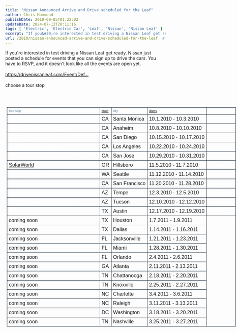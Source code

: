 ```yaml
---
title: "Nissan Announced Arrive and Drive scheduled for the Leaf"
author: Chris Hammond
publishDate: 2010-09-05T01:22:02
updateDate: 2024-07-12T20:11:16
tags: [ 'Electric', 'Electric Car', 'Leaf', 'Nissan', 'Nissan Leaf' ]
excerpt: "If you&#39;re interested in test driving a Nissan Leaf get ready. Nissan just posted a schedule for events that you can sign up to drive the cars. You have to RSVP, and it doesn&#39;t look like all the events are open yet.   click on view details for more information about the tour stop and schedule your Nissan LEAF&trade; drive time             tour stop    state    city    dates    &nbsp;          AltCar Expo    CA    Santa Monica    10.1.2010 - 10.3.2010    view details          Orange County Auto Show    CA    Anaheim    10.8.2010 - 10.10.2010    view details          NTC Promenade    CA    San Diego    10.15.2010 - 10.17.2010    view details          Westfield Century City    CA    Los Angeles    10.22.2010 - 10.24.2010    view details          Dean Karnazes Silicon Valley Marathon    CA    San Jose    10.29.2010 - 10.31.2010    view details          SolarWorld    OR    Hillsboro    11.5.2010 - 11.7.2010    view details          Westfield Southcenter    WA    Seattle    11.12.2010 - 11.14.2010    view details          San Francisco International Auto Show    CA    San Francisco    11.20.2010 - 11.28.2010    view details          Tempe Festival of the Arts    AZ    Tempe    12.3.2010 - 12.5.2010    view details          4th Avenue Winter Street Fair    AZ    Tucson    12.10.2010 - 12.12.2010    view details          The Domain    TX    Austin    12.17.2010 - 12.19.2010    view details          coming soon    TX    Houston    1.7.2011 - 1.9.2011          coming soon    TX    Dallas    1.14.2011 - 1.16.2011          coming soon    FL    Jacksonville    1.21.2011 - 1.23.2011          coming soon    FL    Miami    1.28.2011 - 1.30.2011          coming soon    FL    Orlando    2.4.2011 - 2.6.2011          coming soon    GA    Atlanta    2.11.2011 - 2.13.2011          coming soon    TN    Chattanooga    2.18.2011 - 2.20.2011          coming soon    TN    Knoxville    2.25.2011 - 2.27.2011          coming soon    NC    Charlotte    3.4.2011 - 3.6.2011          coming soon    NC    Raleigh    3.11.2011 - 3.13.2011          coming soon    DC    Washington    3.18.2011 - 3.20.2011          coming soon    TN    Nashville    3.25.2011 - 3.27.2011          &nbsp; "
url: /2010/nissan-announced-arrive-and-drive-scheduled-for-the-leaf  # Use the generated URL with year
---
```

<p>If you&#39;re interested in test driving a Nissan Leaf get ready. Nissan just posted a schedule for events that you can sign up to drive the cars. You have to RSVP, and it doesn&#39;t look like all the events are open yet.<br /> <br /> <a href="https://drivenissanleaf.com/Event/Default.aspx" rel="nofollow" target="_blank">https://drivenissanleaf.com/Event/Def...</a><br /> <br /> choose a tour stop</p>  <p style="margin-top: 0px; margin-right: 0px; margin-bottom: 0px; margin-left: 0px; padding-top: 0px; padding-right: 0px; padding-bottom: 0px; padding-left: 0px; color: #ffffff; font-family: arial, sans-serif;">click on view details for more information about the tour stop and schedule your Nissan LEAF&trade; drive time</p>  <div id="ctl00_cphMain_upGridPanel" style="margin-top: 0px; margin-right: 0px; margin-bottom: 0px; margin-left: 0px; padding-top: 0px; padding-right: 0px; padding-bottom: 0px; padding-left: 0px; color: #ffffff; font-family: arial, sans-serif;"> <div style="margin-top: 0px; margin-right: 0px; margin-bottom: 0px; margin-left: 0px; padding-top: 0px; padding-right: 0px; padding-bottom: 0px; padding-left: 0px;"> <table border="0" cellspacing="0" class="eventListings" id="ctl00_cphMain_gvEventList" rules="all" style="border: 0px  none  #0a1b2a;margin-top: 10px; margin-right: 0px; margin-bottom: 10px; margin-left: 0px; padding-top: 5px; padding-right: 5px; padding-bottom: 5px; padding-left: 5px; border-collapse: collapse; -webkit-border-horizontal-spacing: 0px; -webkit-border-vertical-spacing: 0px; width: 759px;             background-image: url(https://drivenissanleaf.com/images/ui_boxbg.png); background-attachment: initial; background-origin: initial; background-clip: initial; background-color: initial;">  <tbody style="border: 1px  solid  #0a1b2a;margin-top: 0px; margin-right: 0px; margin-bottom: 0px; margin-left: 0px; padding-top: 0px; padding-right: 0px; padding-bottom: 0px; padding-left: 0px;">   <tr style="margin-top: 0px; margin-right: 0px; margin-bottom: 0px; margin-left: 0px; padding-top: 0px; padding-right: 0px; padding-bottom: 0px; padding-left: 0px;">    <th scope="col" style="border: 1px  solid  #0a1b2a;margin-top: 0px; margin-right: 0px; margin-bottom: 0px; margin-left: 0px; padding-top: 5px; padding-right: 5px; padding-bottom: 5px; padding-left: 5px; font-style: normal; font-weight: normal; text-align: left; color: #61849d; font-size: 10px;">tour stop</th>    <th scope="col" style="border: 1px  solid  #0a1b2a;margin-top: 0px; margin-right: 0px; margin-bottom: 0px; margin-left: 0px; padding-top: 5px; padding-right: 5px; padding-bottom: 5px; padding-left: 5px; font-style: normal; font-weight: normal; text-align: left; color: #61849d; font-size: 10px;"><a href="https://drivenissanleaf.com/Event/Default.aspx" rel="nofollow" target="_blank">state</a></th>    <th scope="col" style="border: 1px  solid  #0a1b2a;margin-top: 0px; margin-right: 0px; margin-bottom: 0px; margin-left: 0px; padding-top: 5px; padding-right: 5px; padding-bottom: 5px; padding-left: 5px; font-style: normal; font-weight: normal; text-align: left; color: #61849d; font-size: 10px;">city</th>    <th scope="col" style="border: 1px  solid  #0a1b2a;margin-top: 0px; margin-right: 0px; margin-bottom: 0px; margin-left: 0px; padding-top: 5px; padding-right: 5px; padding-bottom: 5px; padding-left: 5px; font-style: normal; font-weight: normal; text-align: left; color: #61849d; font-size: 10px;"><a href="https://drivenissanleaf.com/Event/Default.aspx" rel="nofollow" target="_blank">dates</a></th>    <th scope="col" style="border: 1px  solid  #0a1b2a;margin-top: 0px; margin-right: 0px; margin-bottom: 0px; margin-left: 0px; padding-top: 5px; padding-right: 5px; padding-bottom: 5px; padding-left: 5px; font-style: normal; font-weight: normal; text-align: left; color: #61849d; font-size: 10px;">&nbsp;</th>   </tr>   <tr style="margin-top: 0px; margin-right: 0px; margin-bottom: 0px; margin-left: 0px; padding-top: 0px; padding-right: 0px; padding-bottom: 0px; padding-left: 0px;">    <td style="border: 1px  solid  #0a1b2a;margin-top: 0px; margin-right: 0px; margin-bottom: 0px; margin-left: 0px; padding-top: 5px; padding-right: 5px; padding-bottom: 5px; padding-left: 5px;"><a href="https://drivenissanleaf.com/Event/EventDetails.aspx?eid=1" id="ctl00_cphMain_gvEventList_ctl02_lnkDetails" style="margin-top: 0px; margin-right: 0px; margin-bottom: 0px; margin-left: 0px; padding-top: 0px; padding-right: 0px; padding-bottom: 0px; padding-left: 0px; text-decoration: underline; color: #ffffff;">AltCar Expo</a></td>    <td style="border: 1px  solid  #0a1b2a;margin-top: 0px; margin-right: 0px; margin-bottom: 0px; margin-left: 0px; padding-top: 5px; padding-right: 5px; padding-bottom: 5px; padding-left: 5px;">CA</td>    <td style="border: 1px  solid  #0a1b2a;margin-top: 0px; margin-right: 0px; margin-bottom: 0px; margin-left: 0px; padding-top: 5px; padding-right: 5px; padding-bottom: 5px; padding-left: 5px;">Santa Monica</td>    <td style="border: 1px  solid  #0a1b2a;margin-top: 0px; margin-right: 0px; margin-bottom: 0px; margin-left: 0px; padding-top: 5px; padding-right: 5px; padding-bottom: 5px; padding-left: 5px;">10.1.2010 - 10.3.2010</td>    <td style="border: 1px  solid  #0a1b2a;margin-top: 0px; margin-right: 0px; margin-bottom: 0px; margin-left: 0px; padding-top: 5px; padding-right: 5px; padding-bottom: 5px; padding-left: 5px;"><a class="arrowLink" href="https://drivenissanleaf.com/Event/EventDetails.aspx?eid=1" style="margin-top: 0px; margin-right: 0px; margin-bottom: 0px; margin-left: 0px; padding-top: 0px; padding-right: 15px; padding-bottom: 0px; padding-left: 10px; text-decoration: none; color: #ffffff; float: left; display: block; font-size: 11px; text-align: center; background-image: url(https://drivenissanleaf.com/images/ui_arrowdefault.png); background-attachment: initial; background-origin: initial; background-clip: initial; background-color: initial; background-position: 0% 50%; background-repeat: no-repeat no-repeat;">view details</a></td>   </tr>   <tr style="margin-top: 0px; margin-right: 0px; margin-bottom: 0px; margin-left: 0px; padding-top: 0px; padding-right: 0px; padding-bottom: 0px; padding-left: 0px;">    <td style="border: 1px  solid  #0a1b2a;margin-top: 0px; margin-right: 0px; margin-bottom: 0px; margin-left: 0px; padding-top: 5px; padding-right: 5px; padding-bottom: 5px; padding-left: 5px;"><a href="https://drivenissanleaf.com/Event/EventDetails.aspx?eid=2" id="ctl00_cphMain_gvEventList_ctl03_lnkDetails" style="margin-top: 0px; margin-right: 0px; margin-bottom: 0px; margin-left: 0px; padding-top: 0px; padding-right: 0px; padding-bottom: 0px; padding-left: 0px; text-decoration: underline; color: #ffffff;">Orange County Auto Show</a></td>    <td style="border: 1px  solid  #0a1b2a;margin-top: 0px; margin-right: 0px; margin-bottom: 0px; margin-left: 0px; padding-top: 5px; padding-right: 5px; padding-bottom: 5px; padding-left: 5px;">CA</td>    <td style="border: 1px  solid  #0a1b2a;margin-top: 0px; margin-right: 0px; margin-bottom: 0px; margin-left: 0px; padding-top: 5px; padding-right: 5px; padding-bottom: 5px; padding-left: 5px;">Anaheim</td>    <td style="border: 1px  solid  #0a1b2a;margin-top: 0px; margin-right: 0px; margin-bottom: 0px; margin-left: 0px; padding-top: 5px; padding-right: 5px; padding-bottom: 5px; padding-left: 5px;">10.8.2010 - 10.10.2010</td>    <td style="border: 1px  solid  #0a1b2a;margin-top: 0px; margin-right: 0px; margin-bottom: 0px; margin-left: 0px; padding-top: 5px; padding-right: 5px; padding-bottom: 5px; padding-left: 5px;"><a class="arrowLink" href="https://drivenissanleaf.com/Event/EventDetails.aspx?eid=2" style="margin-top: 0px; margin-right: 0px; margin-bottom: 0px; margin-left: 0px; padding-top: 0px; padding-right: 15px; padding-bottom: 0px; padding-left: 10px; text-decoration: none; color: #ffffff; float: left; display: block; font-size: 11px; text-align: center; background-image: url(https://drivenissanleaf.com/images/ui_arrowdefault.png); background-attachment: initial; background-origin: initial; background-clip: initial; background-color: initial; background-position: 0% 50%; background-repeat: no-repeat no-repeat;">view details</a></td>   </tr>   <tr style="margin-top: 0px; margin-right: 0px; margin-bottom: 0px; margin-left: 0px; padding-top: 0px; padding-right: 0px; padding-bottom: 0px; padding-left: 0px;">    <td style="border: 1px  solid  #0a1b2a;margin-top: 0px; margin-right: 0px; margin-bottom: 0px; margin-left: 0px; padding-top: 5px; padding-right: 5px; padding-bottom: 5px; padding-left: 5px;"><a href="https://drivenissanleaf.com/Event/EventDetails.aspx?eid=4" id="ctl00_cphMain_gvEventList_ctl04_lnkDetails" style="margin-top: 0px; margin-right: 0px; margin-bottom: 0px; margin-left: 0px; padding-top: 0px; padding-right: 0px; padding-bottom: 0px; padding-left: 0px; text-decoration: underline; color: #ffffff;">NTC Promenade</a></td>    <td style="border: 1px  solid  #0a1b2a;margin-top: 0px; margin-right: 0px; margin-bottom: 0px; margin-left: 0px; padding-top: 5px; padding-right: 5px; padding-bottom: 5px; padding-left: 5px;">CA</td>    <td style="border: 1px  solid  #0a1b2a;margin-top: 0px; margin-right: 0px; margin-bottom: 0px; margin-left: 0px; padding-top: 5px; padding-right: 5px; padding-bottom: 5px; padding-left: 5px;">San Diego</td>    <td style="border: 1px  solid  #0a1b2a;margin-top: 0px; margin-right: 0px; margin-bottom: 0px; margin-left: 0px; padding-top: 5px; padding-right: 5px; padding-bottom: 5px; padding-left: 5px;">10.15.2010 - 10.17.2010</td>    <td style="border: 1px  solid  #0a1b2a;margin-top: 0px; margin-right: 0px; margin-bottom: 0px; margin-left: 0px; padding-top: 5px; padding-right: 5px; padding-bottom: 5px; padding-left: 5px;"><a class="arrowLink" href="https://drivenissanleaf.com/Event/EventDetails.aspx?eid=4" style="margin-top: 0px; margin-right: 0px; margin-bottom: 0px; margin-left: 0px; padding-top: 0px; padding-right: 15px; padding-bottom: 0px; padding-left: 10px; text-decoration: none; color: #ffffff; float: left; display: block; font-size: 11px; text-align: center; background-image: url(https://drivenissanleaf.com/images/ui_arrowdefault.png); background-attachment: initial; background-origin: initial; background-clip: initial; background-color: initial; background-position: 0% 50%; background-repeat: no-repeat no-repeat;">view details</a></td>   </tr>   <tr style="margin-top: 0px; margin-right: 0px; margin-bottom: 0px; margin-left: 0px; padding-top: 0px; padding-right: 0px; padding-bottom: 0px; padding-left: 0px;">    <td style="border: 1px  solid  #0a1b2a;margin-top: 0px; margin-right: 0px; margin-bottom: 0px; margin-left: 0px; padding-top: 5px; padding-right: 5px; padding-bottom: 5px; padding-left: 5px;"><a href="https://drivenissanleaf.com/Event/EventDetails.aspx?eid=5" id="ctl00_cphMain_gvEventList_ctl05_lnkDetails" style="margin-top: 0px; margin-right: 0px; margin-bottom: 0px; margin-left: 0px; padding-top: 0px; padding-right: 0px; padding-bottom: 0px; padding-left: 0px; text-decoration: underline; color: #ffffff;">Westfield Century City</a></td>    <td style="border: 1px  solid  #0a1b2a;margin-top: 0px; margin-right: 0px; margin-bottom: 0px; margin-left: 0px; padding-top: 5px; padding-right: 5px; padding-bottom: 5px; padding-left: 5px;">CA</td>    <td style="border: 1px  solid  #0a1b2a;margin-top: 0px; margin-right: 0px; margin-bottom: 0px; margin-left: 0px; padding-top: 5px; padding-right: 5px; padding-bottom: 5px; padding-left: 5px;">Los Angeles</td>    <td style="border: 1px  solid  #0a1b2a;margin-top: 0px; margin-right: 0px; margin-bottom: 0px; margin-left: 0px; padding-top: 5px; padding-right: 5px; padding-bottom: 5px; padding-left: 5px;">10.22.2010 - 10.24.2010</td>    <td style="border: 1px  solid  #0a1b2a;margin-top: 0px; margin-right: 0px; margin-bottom: 0px; margin-left: 0px; padding-top: 5px; padding-right: 5px; padding-bottom: 5px; padding-left: 5px;"><a class="arrowLink" href="https://drivenissanleaf.com/Event/EventDetails.aspx?eid=5" style="margin-top: 0px; margin-right: 0px; margin-bottom: 0px; margin-left: 0px; padding-top: 0px; padding-right: 15px; padding-bottom: 0px; padding-left: 10px; text-decoration: none; color: #ffffff; float: left; display: block; font-size: 11px; text-align: center; background-image: url(https://drivenissanleaf.com/images/ui_arrowdefault.png); background-attachment: initial; background-origin: initial; background-clip: initial; background-color: initial; background-position: 0% 50%; background-repeat: no-repeat no-repeat;">view details</a></td>   </tr>   <tr style="margin-top: 0px; margin-right: 0px; margin-bottom: 0px; margin-left: 0px; padding-top: 0px; padding-right: 0px; padding-bottom: 0px; padding-left: 0px;">    <td style="border: 1px  solid  #0a1b2a;margin-top: 0px; margin-right: 0px; margin-bottom: 0px; margin-left: 0px; padding-top: 5px; padding-right: 5px; padding-bottom: 5px; padding-left: 5px;"><a href="https://drivenissanleaf.com/Event/EventDetails.aspx?eid=12" id="ctl00_cphMain_gvEventList_ctl06_lnkDetails" style="margin-top: 0px; margin-right: 0px; margin-bottom: 0px; margin-left: 0px; padding-top: 0px; padding-right: 0px; padding-bottom: 0px; padding-left: 0px; text-decoration: underline; color: #ffffff;">Dean Karnazes Silicon Valley Marathon</a></td>    <td style="border: 1px  solid  #0a1b2a;margin-top: 0px; margin-right: 0px; margin-bottom: 0px; margin-left: 0px; padding-top: 5px; padding-right: 5px; padding-bottom: 5px; padding-left: 5px;">CA</td>    <td style="border: 1px  solid  #0a1b2a;margin-top: 0px; margin-right: 0px; margin-bottom: 0px; margin-left: 0px; padding-top: 5px; padding-right: 5px; padding-bottom: 5px; padding-left: 5px;">San Jose</td>    <td style="border: 1px  solid  #0a1b2a;margin-top: 0px; margin-right: 0px; margin-bottom: 0px; margin-left: 0px; padding-top: 5px; padding-right: 5px; padding-bottom: 5px; padding-left: 5px;">10.29.2010 - 10.31.2010</td>    <td style="border: 1px  solid  #0a1b2a;margin-top: 0px; margin-right: 0px; margin-bottom: 0px; margin-left: 0px; padding-top: 5px; padding-right: 5px; padding-bottom: 5px; padding-left: 5px;"><a class="arrowLink" href="https://drivenissanleaf.com/Event/EventDetails.aspx?eid=12" style="margin-top: 0px; margin-right: 0px; margin-bottom: 0px; margin-left: 0px; padding-top: 0px; padding-right: 15px; padding-bottom: 0px; padding-left: 10px; text-decoration: none; color: #ffffff; float: left; display: block; font-size: 11px; text-align: center; background-image: url(https://drivenissanleaf.com/images/ui_arrowdefault.png); background-attachment: initial; background-origin: initial; background-clip: initial; background-color: initial; background-position: 0% 50%; background-repeat: no-repeat no-repeat;">view details</a></td>   </tr>   <tr style="margin-top: 0px; margin-right: 0px; margin-bottom: 0px; margin-left: 0px; padding-top: 0px; padding-right: 0px; padding-bottom: 0px; padding-left: 0px;">    <td style="border: 1px  solid  #0a1b2a;margin-top: 0px; margin-right: 0px; margin-bottom: 0px; margin-left: 0px; padding-top: 5px; padding-right: 5px; padding-bottom: 5px; padding-left: 5px;"><a href="https://drivenissanleaf.com/Event/EventDetails.aspx?eid=13" rel="nofollow" target="_blank">SolarWorld</a></td>    <td style="border: 1px  solid  #0a1b2a;margin-top: 0px; margin-right: 0px; margin-bottom: 0px; margin-left: 0px; padding-top: 5px; padding-right: 5px; padding-bottom: 5px; padding-left: 5px;">OR</td>    <td style="border: 1px  solid  #0a1b2a;margin-top: 0px; margin-right: 0px; margin-bottom: 0px; margin-left: 0px; padding-top: 5px; padding-right: 5px; padding-bottom: 5px; padding-left: 5px;">Hillsboro</td>    <td style="border: 1px  solid  #0a1b2a;margin-top: 0px; margin-right: 0px; margin-bottom: 0px; margin-left: 0px; padding-top: 5px; padding-right: 5px; padding-bottom: 5px; padding-left: 5px;">11.5.2010 - 11.7.2010</td>    <td style="border: 1px  solid  #0a1b2a;margin-top: 0px; margin-right: 0px; margin-bottom: 0px; margin-left: 0px; padding-top: 5px; padding-right: 5px; padding-bottom: 5px; padding-left: 5px;"><a class="arrowLink" href="https://drivenissanleaf.com/Event/EventDetails.aspx?eid=13" style="margin-top: 0px; margin-right: 0px; margin-bottom: 0px; margin-left: 0px; padding-top: 0px; padding-right: 15px; padding-bottom: 0px; padding-left: 10px; text-decoration: none; color: #ffffff; float: left; display: block; font-size: 11px; text-align: center; background-image: url(https://drivenissanleaf.com/images/ui_arrowdefault.png); background-attachment: initial; background-origin: initial; background-clip: initial; background-color: initial; background-position: 0% 50%; background-repeat: no-repeat no-repeat;">view details</a></td>   </tr>   <tr style="margin-top: 0px; margin-right: 0px; margin-bottom: 0px; margin-left: 0px; padding-top: 0px; padding-right: 0px; padding-bottom: 0px; padding-left: 0px;">    <td style="border: 1px  solid  #0a1b2a;margin-top: 0px; margin-right: 0px; margin-bottom: 0px; margin-left: 0px; padding-top: 5px; padding-right: 5px; padding-bottom: 5px; padding-left: 5px;"><a href="https://drivenissanleaf.com/Event/EventDetails.aspx?eid=15" id="ctl00_cphMain_gvEventList_ctl08_lnkDetails" style="margin-top: 0px; margin-right: 0px; margin-bottom: 0px; margin-left: 0px; padding-top: 0px; padding-right: 0px; padding-bottom: 0px; padding-left: 0px; text-decoration: underline; color: #ffffff;">Westfield Southcenter</a></td>    <td style="border: 1px  solid  #0a1b2a;margin-top: 0px; margin-right: 0px; margin-bottom: 0px; margin-left: 0px; padding-top: 5px; padding-right: 5px; padding-bottom: 5px; padding-left: 5px;">WA</td>    <td style="border: 1px  solid  #0a1b2a;margin-top: 0px; margin-right: 0px; margin-bottom: 0px; margin-left: 0px; padding-top: 5px; padding-right: 5px; padding-bottom: 5px; padding-left: 5px;">Seattle</td>    <td style="border: 1px  solid  #0a1b2a;margin-top: 0px; margin-right: 0px; margin-bottom: 0px; margin-left: 0px; padding-top: 5px; padding-right: 5px; padding-bottom: 5px; padding-left: 5px;">11.12.2010 - 11.14.2010</td>    <td style="border: 1px  solid  #0a1b2a;margin-top: 0px; margin-right: 0px; margin-bottom: 0px; margin-left: 0px; padding-top: 5px; padding-right: 5px; padding-bottom: 5px; padding-left: 5px;"><a class="arrowLink" href="https://drivenissanleaf.com/Event/EventDetails.aspx?eid=15" style="margin-top: 0px; margin-right: 0px; margin-bottom: 0px; margin-left: 0px; padding-top: 0px; padding-right: 15px; padding-bottom: 0px; padding-left: 10px; text-decoration: none; color: #ffffff; float: left; display: block; font-size: 11px; text-align: center; background-image: url(https://drivenissanleaf.com/images/ui_arrowdefault.png); background-attachment: initial; background-origin: initial; background-clip: initial; background-color: initial; background-position: 0% 50%; background-repeat: no-repeat no-repeat;">view details</a></td>   </tr>   <tr style="margin-top: 0px; margin-right: 0px; margin-bottom: 0px; margin-left: 0px; padding-top: 0px; padding-right: 0px; padding-bottom: 0px; padding-left: 0px;">    <td style="border: 1px  solid  #0a1b2a;margin-top: 0px; margin-right: 0px; margin-bottom: 0px; margin-left: 0px; padding-top: 5px; padding-right: 5px; padding-bottom: 5px; padding-left: 5px;"><a href="https://drivenissanleaf.com/Event/EventDetails.aspx?eid=16" id="ctl00_cphMain_gvEventList_ctl09_lnkDetails" style="margin-top: 0px; margin-right: 0px; margin-bottom: 0px; margin-left: 0px; padding-top: 0px; padding-right: 0px; padding-bottom: 0px; padding-left: 0px; text-decoration: underline; color: #ffffff;">San Francisco International Auto Show</a></td>    <td style="border: 1px  solid  #0a1b2a;margin-top: 0px; margin-right: 0px; margin-bottom: 0px; margin-left: 0px; padding-top: 5px; padding-right: 5px; padding-bottom: 5px; padding-left: 5px;">CA</td>    <td style="border: 1px  solid  #0a1b2a;margin-top: 0px; margin-right: 0px; margin-bottom: 0px; margin-left: 0px; padding-top: 5px; padding-right: 5px; padding-bottom: 5px; padding-left: 5px;">San Francisco</td>    <td style="border: 1px  solid  #0a1b2a;margin-top: 0px; margin-right: 0px; margin-bottom: 0px; margin-left: 0px; padding-top: 5px; padding-right: 5px; padding-bottom: 5px; padding-left: 5px;">11.20.2010 - 11.28.2010</td>    <td style="border: 1px  solid  #0a1b2a;margin-top: 0px; margin-right: 0px; margin-bottom: 0px; margin-left: 0px; padding-top: 5px; padding-right: 5px; padding-bottom: 5px; padding-left: 5px;"><a class="arrowLink" href="https://drivenissanleaf.com/Event/EventDetails.aspx?eid=16" style="margin-top: 0px; margin-right: 0px; margin-bottom: 0px; margin-left: 0px; padding-top: 0px; padding-right: 15px; padding-bottom: 0px; padding-left: 10px; text-decoration: none; color: #ffffff; float: left; display: block; font-size: 11px; text-align: center; background-image: url(https://drivenissanleaf.com/images/ui_arrowdefault.png); background-attachment: initial; background-origin: initial; background-clip: initial; background-color: initial; background-position: 0% 50%; background-repeat: no-repeat no-repeat;">view details</a></td>   </tr>   <tr style="margin-top: 0px; margin-right: 0px; margin-bottom: 0px; margin-left: 0px; padding-top: 0px; padding-right: 0px; padding-bottom: 0px; padding-left: 0px;">    <td style="border: 1px  solid  #0a1b2a;margin-top: 0px; margin-right: 0px; margin-bottom: 0px; margin-left: 0px; padding-top: 5px; padding-right: 5px; padding-bottom: 5px; padding-left: 5px;"><a href="https://drivenissanleaf.com/Event/EventDetails.aspx?eid=17" id="ctl00_cphMain_gvEventList_ctl10_lnkDetails" style="margin-top: 0px; margin-right: 0px; margin-bottom: 0px; margin-left: 0px; padding-top: 0px; padding-right: 0px; padding-bottom: 0px; padding-left: 0px; text-decoration: underline; color: #ffffff;">Tempe Festival of the Arts</a></td>    <td style="border: 1px  solid  #0a1b2a;margin-top: 0px; margin-right: 0px; margin-bottom: 0px; margin-left: 0px; padding-top: 5px; padding-right: 5px; padding-bottom: 5px; padding-left: 5px;">AZ</td>    <td style="border: 1px  solid  #0a1b2a;margin-top: 0px; margin-right: 0px; margin-bottom: 0px; margin-left: 0px; padding-top: 5px; padding-right: 5px; padding-bottom: 5px; padding-left: 5px;">Tempe</td>    <td style="border: 1px  solid  #0a1b2a;margin-top: 0px; margin-right: 0px; margin-bottom: 0px; margin-left: 0px; padding-top: 5px; padding-right: 5px; padding-bottom: 5px; padding-left: 5px;">12.3.2010 - 12.5.2010</td>    <td style="border: 1px  solid  #0a1b2a;margin-top: 0px; margin-right: 0px; margin-bottom: 0px; margin-left: 0px; padding-top: 5px; padding-right: 5px; padding-bottom: 5px; padding-left: 5px;"><a class="arrowLink" href="https://drivenissanleaf.com/Event/EventDetails.aspx?eid=17" style="margin-top: 0px; margin-right: 0px; margin-bottom: 0px; margin-left: 0px; padding-top: 0px; padding-right: 15px; padding-bottom: 0px; padding-left: 10px; text-decoration: none; color: #ffffff; float: left; display: block; font-size: 11px; text-align: center; background-image: url(https://drivenissanleaf.com/images/ui_arrowdefault.png); background-attachment: initial; background-origin: initial; background-clip: initial; background-color: initial; background-position: 0% 50%; background-repeat: no-repeat no-repeat;">view details</a></td>   </tr>   <tr style="margin-top: 0px; margin-right: 0px; margin-bottom: 0px; margin-left: 0px; padding-top: 0px; padding-right: 0px; padding-bottom: 0px; padding-left: 0px;">    <td style="border: 1px  solid  #0a1b2a;margin-top: 0px; margin-right: 0px; margin-bottom: 0px; margin-left: 0px; padding-top: 5px; padding-right: 5px; padding-bottom: 5px; padding-left: 5px;"><a href="https://drivenissanleaf.com/Event/EventDetails.aspx?eid=18" id="ctl00_cphMain_gvEventList_ctl11_lnkDetails" style="margin-top: 0px; margin-right: 0px; margin-bottom: 0px; margin-left: 0px; padding-top: 0px; padding-right: 0px; padding-bottom: 0px; padding-left: 0px; text-decoration: underline; color: #ffffff;">4th Avenue Winter Street Fair</a></td>    <td style="border: 1px  solid  #0a1b2a;margin-top: 0px; margin-right: 0px; margin-bottom: 0px; margin-left: 0px; padding-top: 5px; padding-right: 5px; padding-bottom: 5px; padding-left: 5px;">AZ</td>    <td style="border: 1px  solid  #0a1b2a;margin-top: 0px; margin-right: 0px; margin-bottom: 0px; margin-left: 0px; padding-top: 5px; padding-right: 5px; padding-bottom: 5px; padding-left: 5px;">Tucson</td>    <td style="border: 1px  solid  #0a1b2a;margin-top: 0px; margin-right: 0px; margin-bottom: 0px; margin-left: 0px; padding-top: 5px; padding-right: 5px; padding-bottom: 5px; padding-left: 5px;">12.10.2010 - 12.12.2010</td>    <td style="border: 1px  solid  #0a1b2a;margin-top: 0px; margin-right: 0px; margin-bottom: 0px; margin-left: 0px; padding-top: 5px; padding-right: 5px; padding-bottom: 5px; padding-left: 5px;"><a class="arrowLink" href="https://drivenissanleaf.com/Event/EventDetails.aspx?eid=18" style="margin-top: 0px; margin-right: 0px; margin-bottom: 0px; margin-left: 0px; padding-top: 0px; padding-right: 15px; padding-bottom: 0px; padding-left: 10px; text-decoration: none; color: #ffffff; float: left; display: block; font-size: 11px; text-align: center; background-image: url(https://drivenissanleaf.com/images/ui_arrowdefault.png); background-attachment: initial; background-origin: initial; background-clip: initial; background-color: initial; background-position: 0% 50%; background-repeat: no-repeat no-repeat;">view details</a></td>   </tr>   <tr style="margin-top: 0px; margin-right: 0px; margin-bottom: 0px; margin-left: 0px; padding-top: 0px; padding-right: 0px; padding-bottom: 0px; padding-left: 0px;">    <td style="border: 1px  solid  #0a1b2a;margin-top: 0px; margin-right: 0px; margin-bottom: 0px; margin-left: 0px; padding-top: 5px; padding-right: 5px; padding-bottom: 5px; padding-left: 5px;"><a href="https://drivenissanleaf.com/Event/EventDetails.aspx?eid=20" id="ctl00_cphMain_gvEventList_ctl12_lnkDetails" style="margin-top: 0px; margin-right: 0px; margin-bottom: 0px; margin-left: 0px; padding-top: 0px; padding-right: 0px; padding-bottom: 0px; padding-left: 0px; text-decoration: underline; color: #ffffff;">The Domain</a></td>    <td style="border: 1px  solid  #0a1b2a;margin-top: 0px; margin-right: 0px; margin-bottom: 0px; margin-left: 0px; padding-top: 5px; padding-right: 5px; padding-bottom: 5px; padding-left: 5px;">TX</td>    <td style="border: 1px  solid  #0a1b2a;margin-top: 0px; margin-right: 0px; margin-bottom: 0px; margin-left: 0px; padding-top: 5px; padding-right: 5px; padding-bottom: 5px; padding-left: 5px;">Austin</td>    <td style="border: 1px  solid  #0a1b2a;margin-top: 0px; margin-right: 0px; margin-bottom: 0px; margin-left: 0px; padding-top: 5px; padding-right: 5px; padding-bottom: 5px; padding-left: 5px;">12.17.2010 - 12.19.2010</td>    <td style="border: 1px  solid  #0a1b2a;margin-top: 0px; margin-right: 0px; margin-bottom: 0px; margin-left: 0px; padding-top: 5px; padding-right: 5px; padding-bottom: 5px; padding-left: 5px;"><a class="arrowLink" href="https://drivenissanleaf.com/Event/EventDetails.aspx?eid=20" style="margin-top: 0px; margin-right: 0px; margin-bottom: 0px; margin-left: 0px; padding-top: 0px; padding-right: 15px; padding-bottom: 0px; padding-left: 10px; text-decoration: none; color: #ffffff; float: left; display: block; font-size: 11px; text-align: center; background-image: url(https://drivenissanleaf.com/images/ui_arrowdefault.png); background-attachment: initial; background-origin: initial; background-clip: initial; background-color: initial; background-position: 0% 50%; background-repeat: no-repeat no-repeat;">view details</a></td>   </tr>   <tr style="margin-top: 0px; margin-right: 0px; margin-bottom: 0px; margin-left: 0px; padding-top: 0px; padding-right: 0px; padding-bottom: 0px; padding-left: 0px;">    <td style="border: 1px  solid  #0a1b2a;margin-top: 0px; margin-right: 0px; margin-bottom: 0px; margin-left: 0px; padding-top: 5px; padding-right: 5px; padding-bottom: 5px; padding-left: 5px;">coming soon</td>    <td style="border: 1px  solid  #0a1b2a;margin-top: 0px; margin-right: 0px; margin-bottom: 0px; margin-left: 0px; padding-top: 5px; padding-right: 5px; padding-bottom: 5px; padding-left: 5px;">TX</td>    <td style="border: 1px  solid  #0a1b2a;margin-top: 0px; margin-right: 0px; margin-bottom: 0px; margin-left: 0px; padding-top: 5px; padding-right: 5px; padding-bottom: 5px; padding-left: 5px;">Houston</td>    <td style="border: 1px  solid  #0a1b2a;margin-top: 0px; margin-right: 0px; margin-bottom: 0px; margin-left: 0px; padding-top: 5px; padding-right: 5px; padding-bottom: 5px; padding-left: 5px;">1.7.2011 - 1.9.2011</td>   </tr>   <tr style="margin-top: 0px; margin-right: 0px; margin-bottom: 0px; margin-left: 0px; padding-top: 0px; padding-right: 0px; padding-bottom: 0px; padding-left: 0px;">    <td style="border: 1px  solid  #0a1b2a;margin-top: 0px; margin-right: 0px; margin-bottom: 0px; margin-left: 0px; padding-top: 5px; padding-right: 5px; padding-bottom: 5px; padding-left: 5px;">coming soon</td>    <td style="border: 1px  solid  #0a1b2a;margin-top: 0px; margin-right: 0px; margin-bottom: 0px; margin-left: 0px; padding-top: 5px; padding-right: 5px; padding-bottom: 5px; padding-left: 5px;">TX</td>    <td style="border: 1px  solid  #0a1b2a;margin-top: 0px; margin-right: 0px; margin-bottom: 0px; margin-left: 0px; padding-top: 5px; padding-right: 5px; padding-bottom: 5px; padding-left: 5px;">Dallas</td>    <td style="border: 1px  solid  #0a1b2a;margin-top: 0px; margin-right: 0px; margin-bottom: 0px; margin-left: 0px; padding-top: 5px; padding-right: 5px; padding-bottom: 5px; padding-left: 5px;">1.14.2011 - 1.16.2011</td>   </tr>   <tr style="margin-top: 0px; margin-right: 0px; margin-bottom: 0px; margin-left: 0px; padding-top: 0px; padding-right: 0px; padding-bottom: 0px; padding-left: 0px;">    <td style="border: 1px  solid  #0a1b2a;margin-top: 0px; margin-right: 0px; margin-bottom: 0px; margin-left: 0px; padding-top: 5px; padding-right: 5px; padding-bottom: 5px; padding-left: 5px;">coming soon</td>    <td style="border: 1px  solid  #0a1b2a;margin-top: 0px; margin-right: 0px; margin-bottom: 0px; margin-left: 0px; padding-top: 5px; padding-right: 5px; padding-bottom: 5px; padding-left: 5px;">FL</td>    <td style="border: 1px  solid  #0a1b2a;margin-top: 0px; margin-right: 0px; margin-bottom: 0px; margin-left: 0px; padding-top: 5px; padding-right: 5px; padding-bottom: 5px; padding-left: 5px;">Jacksonville</td>    <td style="border: 1px  solid  #0a1b2a;margin-top: 0px; margin-right: 0px; margin-bottom: 0px; margin-left: 0px; padding-top: 5px; padding-right: 5px; padding-bottom: 5px; padding-left: 5px;">1.21.2011 - 1.23.2011</td>   </tr>   <tr style="margin-top: 0px; margin-right: 0px; margin-bottom: 0px; margin-left: 0px; padding-top: 0px; padding-right: 0px; padding-bottom: 0px; padding-left: 0px;">    <td style="border: 1px  solid  #0a1b2a;margin-top: 0px; margin-right: 0px; margin-bottom: 0px; margin-left: 0px; padding-top: 5px; padding-right: 5px; padding-bottom: 5px; padding-left: 5px;">coming soon</td>    <td style="border: 1px  solid  #0a1b2a;margin-top: 0px; margin-right: 0px; margin-bottom: 0px; margin-left: 0px; padding-top: 5px; padding-right: 5px; padding-bottom: 5px; padding-left: 5px;">FL</td>    <td style="border: 1px  solid  #0a1b2a;margin-top: 0px; margin-right: 0px; margin-bottom: 0px; margin-left: 0px; padding-top: 5px; padding-right: 5px; padding-bottom: 5px; padding-left: 5px;">Miami</td>    <td style="border: 1px  solid  #0a1b2a;margin-top: 0px; margin-right: 0px; margin-bottom: 0px; margin-left: 0px; padding-top: 5px; padding-right: 5px; padding-bottom: 5px; padding-left: 5px;">1.28.2011 - 1.30.2011</td>   </tr>   <tr style="margin-top: 0px; margin-right: 0px; margin-bottom: 0px; margin-left: 0px; padding-top: 0px; padding-right: 0px; padding-bottom: 0px; padding-left: 0px;">    <td style="border: 1px  solid  #0a1b2a;margin-top: 0px; margin-right: 0px; margin-bottom: 0px; margin-left: 0px; padding-top: 5px; padding-right: 5px; padding-bottom: 5px; padding-left: 5px;">coming soon</td>    <td style="border: 1px  solid  #0a1b2a;margin-top: 0px; margin-right: 0px; margin-bottom: 0px; margin-left: 0px; padding-top: 5px; padding-right: 5px; padding-bottom: 5px; padding-left: 5px;">FL</td>    <td style="border: 1px  solid  #0a1b2a;margin-top: 0px; margin-right: 0px; margin-bottom: 0px; margin-left: 0px; padding-top: 5px; padding-right: 5px; padding-bottom: 5px; padding-left: 5px;">Orlando</td>    <td style="border: 1px  solid  #0a1b2a;margin-top: 0px; margin-right: 0px; margin-bottom: 0px; margin-left: 0px; padding-top: 5px; padding-right: 5px; padding-bottom: 5px; padding-left: 5px;">2.4.2011 - 2.6.2011</td>   </tr>   <tr style="margin-top: 0px; margin-right: 0px; margin-bottom: 0px; margin-left: 0px; padding-top: 0px; padding-right: 0px; padding-bottom: 0px; padding-left: 0px;">    <td style="border: 1px  solid  #0a1b2a;margin-top: 0px; margin-right: 0px; margin-bottom: 0px; margin-left: 0px; padding-top: 5px; padding-right: 5px; padding-bottom: 5px; padding-left: 5px;">coming soon</td>    <td style="border: 1px  solid  #0a1b2a;margin-top: 0px; margin-right: 0px; margin-bottom: 0px; margin-left: 0px; padding-top: 5px; padding-right: 5px; padding-bottom: 5px; padding-left: 5px;">GA</td>    <td style="border: 1px  solid  #0a1b2a;margin-top: 0px; margin-right: 0px; margin-bottom: 0px; margin-left: 0px; padding-top: 5px; padding-right: 5px; padding-bottom: 5px; padding-left: 5px;">Atlanta</td>    <td style="border: 1px  solid  #0a1b2a;margin-top: 0px; margin-right: 0px; margin-bottom: 0px; margin-left: 0px; padding-top: 5px; padding-right: 5px; padding-bottom: 5px; padding-left: 5px;">2.11.2011 - 2.13.2011</td>   </tr>   <tr style="margin-top: 0px; margin-right: 0px; margin-bottom: 0px; margin-left: 0px; padding-top: 0px; padding-right: 0px; padding-bottom: 0px; padding-left: 0px;">    <td style="border: 1px  solid  #0a1b2a;margin-top: 0px; margin-right: 0px; margin-bottom: 0px; margin-left: 0px; padding-top: 5px; padding-right: 5px; padding-bottom: 5px; padding-left: 5px;">coming soon</td>    <td style="border: 1px  solid  #0a1b2a;margin-top: 0px; margin-right: 0px; margin-bottom: 0px; margin-left: 0px; padding-top: 5px; padding-right: 5px; padding-bottom: 5px; padding-left: 5px;">TN</td>    <td style="border: 1px  solid  #0a1b2a;margin-top: 0px; margin-right: 0px; margin-bottom: 0px; margin-left: 0px; padding-top: 5px; padding-right: 5px; padding-bottom: 5px; padding-left: 5px;">Chattanooga</td>    <td style="border: 1px  solid  #0a1b2a;margin-top: 0px; margin-right: 0px; margin-bottom: 0px; margin-left: 0px; padding-top: 5px; padding-right: 5px; padding-bottom: 5px; padding-left: 5px;">2.18.2011 - 2.20.2011</td>   </tr>   <tr style="margin-top: 0px; margin-right: 0px; margin-bottom: 0px; margin-left: 0px; padding-top: 0px; padding-right: 0px; padding-bottom: 0px; padding-left: 0px;">    <td style="border: 1px  solid  #0a1b2a;margin-top: 0px; margin-right: 0px; margin-bottom: 0px; margin-left: 0px; padding-top: 5px; padding-right: 5px; padding-bottom: 5px; padding-left: 5px;">coming soon</td>    <td style="border: 1px  solid  #0a1b2a;margin-top: 0px; margin-right: 0px; margin-bottom: 0px; margin-left: 0px; padding-top: 5px; padding-right: 5px; padding-bottom: 5px; padding-left: 5px;">TN</td>    <td style="border: 1px  solid  #0a1b2a;margin-top: 0px; margin-right: 0px; margin-bottom: 0px; margin-left: 0px; padding-top: 5px; padding-right: 5px; padding-bottom: 5px; padding-left: 5px;">Knoxville</td>    <td style="border: 1px  solid  #0a1b2a;margin-top: 0px; margin-right: 0px; margin-bottom: 0px; margin-left: 0px; padding-top: 5px; padding-right: 5px; padding-bottom: 5px; padding-left: 5px;">2.25.2011 - 2.27.2011</td>   </tr>   <tr style="margin-top: 0px; margin-right: 0px; margin-bottom: 0px; margin-left: 0px; padding-top: 0px; padding-right: 0px; padding-bottom: 0px; padding-left: 0px;">    <td style="border: 1px  solid  #0a1b2a;margin-top: 0px; margin-right: 0px; margin-bottom: 0px; margin-left: 0px; padding-top: 5px; padding-right: 5px; padding-bottom: 5px; padding-left: 5px;">coming soon</td>    <td style="border: 1px  solid  #0a1b2a;margin-top: 0px; margin-right: 0px; margin-bottom: 0px; margin-left: 0px; padding-top: 5px; padding-right: 5px; padding-bottom: 5px; padding-left: 5px;">NC</td>    <td style="border: 1px  solid  #0a1b2a;margin-top: 0px; margin-right: 0px; margin-bottom: 0px; margin-left: 0px; padding-top: 5px; padding-right: 5px; padding-bottom: 5px; padding-left: 5px;">Charlotte</td>    <td style="border: 1px  solid  #0a1b2a;margin-top: 0px; margin-right: 0px; margin-bottom: 0px; margin-left: 0px; padding-top: 5px; padding-right: 5px; padding-bottom: 5px; padding-left: 5px;">3.4.2011 - 3.6.2011</td>   </tr>   <tr style="margin-top: 0px; margin-right: 0px; margin-bottom: 0px; margin-left: 0px; padding-top: 0px; padding-right: 0px; padding-bottom: 0px; padding-left: 0px;">    <td style="border: 1px  solid  #0a1b2a;margin-top: 0px; margin-right: 0px; margin-bottom: 0px; margin-left: 0px; padding-top: 5px; padding-right: 5px; padding-bottom: 5px; padding-left: 5px;">coming soon</td>    <td style="border: 1px  solid  #0a1b2a;margin-top: 0px; margin-right: 0px; margin-bottom: 0px; margin-left: 0px; padding-top: 5px; padding-right: 5px; padding-bottom: 5px; padding-left: 5px;">NC</td>    <td style="border: 1px  solid  #0a1b2a;margin-top: 0px; margin-right: 0px; margin-bottom: 0px; margin-left: 0px; padding-top: 5px; padding-right: 5px; padding-bottom: 5px; padding-left: 5px;">Raleigh</td>    <td style="border: 1px  solid  #0a1b2a;margin-top: 0px; margin-right: 0px; margin-bottom: 0px; margin-left: 0px; padding-top: 5px; padding-right: 5px; padding-bottom: 5px; padding-left: 5px;">3.11.2011 - 3.13.2011</td>   </tr>   <tr style="margin-top: 0px; margin-right: 0px; margin-bottom: 0px; margin-left: 0px; padding-top: 0px; padding-right: 0px; padding-bottom: 0px; padding-left: 0px;">    <td style="border: 1px  solid  #0a1b2a;margin-top: 0px; margin-right: 0px; margin-bottom: 0px; margin-left: 0px; padding-top: 5px; padding-right: 5px; padding-bottom: 5px; padding-left: 5px;">coming soon</td>    <td style="border: 1px  solid  #0a1b2a;margin-top: 0px; margin-right: 0px; margin-bottom: 0px; margin-left: 0px; padding-top: 5px; padding-right: 5px; padding-bottom: 5px; padding-left: 5px;">DC</td>    <td style="border: 1px  solid  #0a1b2a;margin-top: 0px; margin-right: 0px; margin-bottom: 0px; margin-left: 0px; padding-top: 5px; padding-right: 5px; padding-bottom: 5px; padding-left: 5px;">Washington</td>    <td style="border: 1px  solid  #0a1b2a;margin-top: 0px; margin-right: 0px; margin-bottom: 0px; margin-left: 0px; padding-top: 5px; padding-right: 5px; padding-bottom: 5px; padding-left: 5px;">3.18.2011 - 3.20.2011</td>   </tr>   <tr style="margin-top: 0px; margin-right: 0px; margin-bottom: 0px; margin-left: 0px; padding-top: 0px; padding-right: 0px; padding-bottom: 0px; padding-left: 0px;">    <td style="border: 1px  solid  #0a1b2a;margin-top: 0px; margin-right: 0px; margin-bottom: 0px; margin-left: 0px; padding-top: 5px; padding-right: 5px; padding-bottom: 5px; padding-left: 5px;">coming soon</td>    <td style="border: 1px  solid  #0a1b2a;margin-top: 0px; margin-right: 0px; margin-bottom: 0px; margin-left: 0px; padding-top: 5px; padding-right: 5px; padding-bottom: 5px; padding-left: 5px;">TN</td>    <td style="border: 1px  solid  #0a1b2a;margin-top: 0px; margin-right: 0px; margin-bottom: 0px; margin-left: 0px; padding-top: 5px; padding-right: 5px; padding-bottom: 5px; padding-left: 5px;">Nashville</td>    <td style="border: 1px  solid  #0a1b2a;margin-top: 0px; margin-right: 0px; margin-bottom: 0px; margin-left: 0px; padding-top: 5px; padding-right: 5px; padding-bottom: 5px; padding-left: 5px;">3.25.2011 - 3.27.2011</td>   </tr>  </tbody> </table> </div> </div>  <p>&nbsp;</p> 

